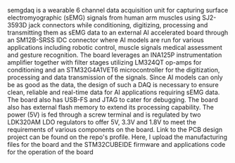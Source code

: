 semgdaq is a wearable 6 channel data acquisition unit for capturing surface electromyographic (sEMG) signals from human arm muscles using SJ2-3593D jack connectors while conditioning, digitizing, processing and transmitting them as sEMG data to an external AI accelerated board through an SM12B-SRSS IDC connector where AI models are run for various applications including robotic control, muscle signals medical assessment and gesture recognition. The board leverages an INA125P instrumentation amplifier together with filter stages utilizing LM324QT op-amps for conditioning and an STM32G4A1VET6 microcontroller for the digitization, processing and data transmission of the signals. Since AI models can only be as good as the data, the design of such a DAQ is necessary to ensure clean, reliable and real-time data for AI applications requiring sEMG data. The board also has USB-FS and JTAG to cater for debugging. The board also has external flash memory to extend its processing capability. The power (5V) is fed through a screw terminal and is regulated by two LDK320AM LDO regulators to offer 5V, 3.3V and 1.8V to meet the requirements of various components on the board. Link to the PCB design project can be found on the repo's profile. Here, I upload the manufacturing files for the board and the STM32CUBEIDE firmware and applications code for the operation of the board
